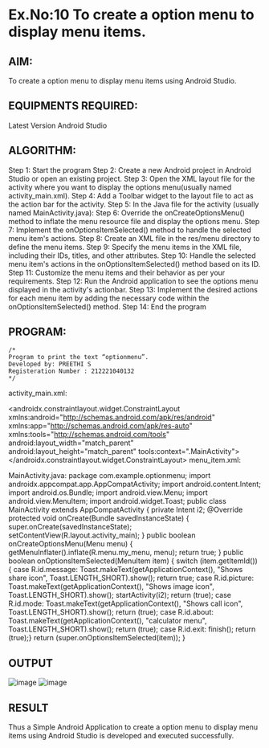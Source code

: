 # Ex.No:10 To create a option menu to display menu items.


## AIM:

To create a option menu to display menu items using Android Studio.

## EQUIPMENTS REQUIRED:

Latest Version Android Studio

## ALGORITHM:
Step 1: Start the program
Step 2: Create a new Android project in Android Studio or open an existing project. Step 3: Open the XML layout file for the activity where you want to display the options menu(usually
named activity_main.xml). Step 4: Add a Toolbar widget to the layout file to act as the action bar for the activity. Step 5: In the Java file for the activity (usually named MainActivity.java):
Step 6: Override the onCreateOptionsMenu() method to inflate the menu resource file and
display the options menu. Step 7: Implement the onOptionsItemSelected() method to handle the selected menu item's
actions. Step 8: Create an XML file in the res/menu directory to define the menu items. Step 9: Specify the menu items in the XML file, including their IDs, titles, and other
attributes. Step 10: Handle the selected menu item's actions in the onOptionsItemSelected() method
based on its ID. Step 11: Customize the menu items and their behavior as per your requirements. Step 12: Run the Android application to see the options menu displayed in the activity's actionbar. Step 13: Implement the desired actions for each menu item by adding the necessary code
within the onOptionsItemSelected() method. Step 14: End the program

## PROGRAM:
```
/*
Program to print the text “optionmenu”.
Developed by: PREETHI S
Registeration Number : 212221040132
*/
```
activity_main.xml:
<?xml version="1.0" encoding="utf-8"?>
<androidx.constraintlayout.widget.ConstraintLayout
xmlns:android="http://schemas.android.com/apk/res/android" xmlns:app="http://schemas.android.com/apk/res-auto" xmlns:tools="http://schemas.android.com/tools" android:layout_width="match_parent" android:layout_height="match_parent"
tools:context=".MainActivity">
<TextView
android:layout_width="wrap_content" android:layout_height="wrap_content" android:text="Hello World!" app:layout_constraintBottom_toBottomOf="parent" app:layout_constraintEnd_toEndOf="parent" app:layout_constraintStart_toStartOf="parent" app:layout_constraintTop_toTopOf="parent" />
</androidx.constraintlayout.widget.ConstraintLayout>
menu_item.xml:
<?xml version="1.0" encoding="utf-8"?>
<menu xmlns:android="http://schemas.android.com/apk/res/android" xmlns:app="http://schemas.android.com/apk/res-auto" xmlns:tools="http://schemas.android.com/tools"
tools:context=".MainActivity">
<item
android:id="@+id/message" android:icon="@android:drawable/ic_menu_send" android:title="message" app:showAsAction="always" />
<item
android:id="@+id/picture" android:icon="@android:drawable/ic_menu_gallery" android:title="picture" app:showAsAction="always|withText" />
<item
android:id="@+id/mode" android:icon="@android:drawable/ic_menu_call" android:title="mode" app:showAsAction="always" />
<item
android:id="@+id/about" android:icon="@android:drawable/ic_dialog_info" android:title="calculator" app:showAsAction="never|withText" />
<item
android:id="@+id/exit" android:title="exit" app:showAsAction="never" />
</menu>
MainActivity.java:
package com.example.optionmenu;
import androidx.appcompat.app.AppCompatActivity;
import android.content.Intent;
import android.os.Bundle;
import android.view.Menu;
import android.view.MenuItem;
import android.widget.Toast;
public class MainActivity extends AppCompatActivity
{
private Intent i2;
@Override
protected void onCreate(Bundle savedInstanceState) {
super.onCreate(savedInstanceState);
setContentView(R.layout.activity_main);
}
public boolean onCreateOptionsMenu(Menu menu) {
getMenuInflater().inflate(R.menu.my_menu, menu);
return true;
}
public boolean onOptionsItemSelected(MenuItem
item) {
switch (item.getItemId()) {
case R.id.message:
Toast.makeText(getApplicationContext(), "Shows
share icon", Toast.LENGTH_SHORT).show();
return true;
case R.id.picture:
Toast.makeText(getApplicationContext(), "Shows
image icon", Toast.LENGTH_SHORT).show();
startActivity(i2);
return (true);
case R.id.mode:
Toast.makeText(getApplicationContext(), "Shows
call icon", Toast.LENGTH_SHORT).show();
return (true);
case R.id.about:
Toast.makeText(getApplicationContext(), "calculator
menu",
Toast.LENGTH_SHORT).show();
return (true);
case R.id.exit:
finish();
return (true);}
return (super.onOptionsItemSelected(item)); }

## OUTPUT

![image](https://github.com/Preethi132/Mobile-Application-Development/assets/136288465/4859c71d-1880-4e47-b4c2-b240cfe77c48)
![image](https://github.com/Preethi132/Mobile-Application-Development/assets/136288465/bca0bead-1eab-4b80-81c9-e8c63b25d1e8)



## RESULT
Thus a Simple Android Application to create a option menu to display menu items using Android Studio is developed and executed successfully.


